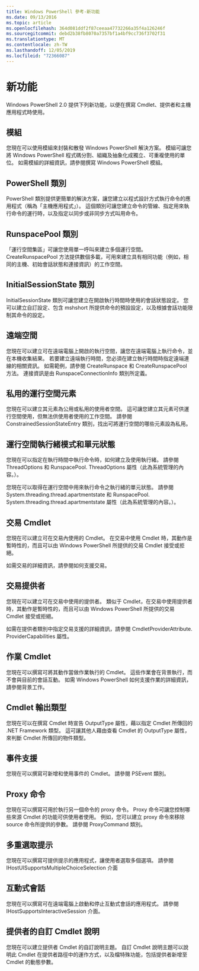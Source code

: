 ```yaml
---
title: Windows PowerShell 參考-新功能
ms.date: 09/13/2016
ms.topic: article
ms.openlocfilehash: 364d081ddf2f87ceeaa47732266a35f4a126246f
ms.sourcegitcommit: debd2b38fb8070a7357bf1a4bf9cc736f3702f31
ms.translationtype: MT
ms.contentlocale: zh-TW
ms.lasthandoff: 12/05/2019
ms.locfileid: "72366087"
---
```

# <a name="whats-new"></a>新功能

Windows PowerShell 2.0 提供下列新功能，以便在撰寫 Cmdlet、提供者和主機應用程式時使用。

## <a name="modules"></a>模組

您現在可以使用模組來封裝和散發 Windows PowerShell 解決方案。 模組可讓您將 Windows PowerShell 程式碼分割、組織及抽象化成獨立、可重複使用的單位。 如需模組的詳細資訊，請參閱撰寫 Windows PowerShell 模組。

## <a name="the-powershell-class"></a>PowerShell 類別

PowerShell 類別提供更簡單的解決方案，讓您建立以程式設計方式執行命令的應用程式（稱為「主機應用程式」）。 這個類別可讓您建立命令的管線、指定用來執行命令的運行時，以及指定以同步或非同步方式叫用命令。

## <a name="the-runspacepool-class"></a>RunspacePool 類別

「運行空間集區」可讓您使用單一呼叫來建立多個運行空間。 CreateRunspacePool 方法提供數個多載，可用來建立具有相同功能（例如，相同的主機、初始會話狀態和連接資訊）的工作空間。

## <a name="the-initialsessionstate-class"></a>InitialSessionState 類別

InitialSessionState 類別可讓您建立在開啟執行時間時使用的會話狀態設定。 您可以建立自訂設定、包含 mshshort 所提供命令的預設設定，以及根據會話功能限制其命令的設定。

## <a name="remote-runspaces"></a>遠端空間

您現在可以建立可在遠端電腦上開啟的執行空間，讓您在遠端電腦上執行命令，並在本機收集結果。 若要建立遠端執行時間，您必須在建立執行時間時指定遠端連線的相關資訊。 如需範例，請參閱 CreateRunspace 和 CreateRunspacePool 方法。 連接資訊是由 RunspaceConnectionInfo 類別所定義。

## <a name="private-runspace-elements"></a>私用的運行空間元素

您現在可以建立其元素為公用或私用的使用者空間。 這可讓您建立其元素可供運行空間使用，但無法供使用者使用的工作空間。 請參閱 ConstrainedSessionStateEntry 類別，找出可將運行空間的哪些元素設為私用。

## <a name="runspace-threading-modes-and-apartment-state"></a>運行空間執行緒模式和單元狀態

您現在可以指定在執行時間中執行命令時，如何建立及使用執行緒。 請參閱 ThreadOptions 和 RunspacePool. ThreadOptions 屬性（此為系統管理的內容。）。

您現在可以取得在運行空間中用來執行命令之執行緒的單元狀態。 請參閱 System.threading.thread.apartmentstate 和 RunspacePool. System.threading.thread.apartmentstate 屬性（此為系統管理的內容。）。

## <a name="transaction-cmdlets"></a>交易 Cmdlet

您現在可以建立可在交易內使用的 Cmdlet。 在交易中使用 Cmdlet 時，其動作是暫時性的，而且可以由 Windows PowerShell 所提供的交易 Cmdlet 接受或拒絕。

如需交易的詳細資訊，請參閱如何支援交易。

## <a name="transaction-provider"></a>交易提供者

您現在可以建立可在交易中使用的提供者。 類似于 Cmdlet，在交易中使用提供者時，其動作是暫時性的，而且可以由 Windows PowerShell 所提供的交易 Cmdlet 接受或拒絕。

如需在提供者類別中指定交易支援的詳細資訊，請參閱 CmdletProviderAttribute. ProviderCapabilities 屬性。

## <a name="job-cmdlets"></a>作業 Cmdlet

您現在可以撰寫可將其動作當做作業執行的 Cmdlet。 這些作業會在背景執行，而不會與目前的會話互動。 如需 Windows PowerShell 如何支援作業的詳細資訊，請參閱背景工作。

## <a name="cmdlet-output-types"></a>Cmdlet 輸出類型

您現在可以在撰寫 Cmdlet 時宣告 OutputType 屬性，藉以指定 Cmdlet 所傳回的 .NET Framework 類型。 這可讓其他人藉由查看 Cmdlet 的 OutputType 屬性，來判斷 Cmdlet 所傳回的物件類型。

## <a name="event-support"></a>事件支援

您現在可以撰寫可新增和使用事件的 Cmdlet。 請參閱 PSEvent 類別。

## <a name="proxy-commands"></a>Proxy 命令

您現在可以撰寫可用於執行另一個命令的 proxy 命令。 Proxy 命令可讓您控制哪些來源 Cmdlet 的功能可供使用者使用。 例如，您可以建立 proxy 命令來移除 source 命令所提供的參數。 請參閱 ProxyCommand 類別。

## <a name="multiple-choice-prompts"></a>多重選取提示

您現在可以撰寫可提供提示的應用程式，讓使用者選取多個選項。 請參閱 IHostUISupportsMultipleChoiceSelection 介面

## <a name="interactive-sessions"></a>互動式會話

您現在可以撰寫可在遠端電腦上啟動和停止互動式會話的應用程式。
請參閱 IHostSupportsInteractiveSession 介面。

## <a name="custom-cmdlet-help-for-providers"></a>提供者的自訂 Cmdlet 說明

您現在可以建立提供者 Cmdlet 的自訂說明主題。 自訂 Cmdlet 說明主題可以說明此 Cmdlet 在提供者路徑中的運作方式，以及檔特殊功能，包括提供者新增至 Cmdlet 的動態參數。
